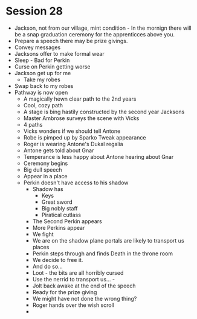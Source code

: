 # Session 28
 - Jackson, not from our village, mint condition - In the mornign there will be a snap graduation ceremony for the apprenticces above you.
 - Prepare a speech there may be prize givings.
 - Convey messages 
 - Jacksons offer to make formal wear
 - Sleep - Bad for Perkin
 - Curse on Perkin getting worse
 - Jackson get up for me 
   - Take my robes
 - Swap back to my robes
 - Pathway is now open
   - A magically hewn clear path to the 2nd years
   - Cool, cozy path
   - A stage is bing hastily constructed by the second year Jacksons
   - Master Ambrose surveys the scene with Vicks
   - 4 paths
   - Vicks wonders if we should tell Antone
   - Robe is pimped up by Sparko Tweak appearance
   - Roger is wearing Antone's Dukal regalia
   - Antone gets told about Gnar
   - Temperance is less happy about Antone hearing about Gnar
   - Ceremony begins
   - Big dull speech
   - Appear in a place
   - Perkin doesn't have access to his shadow
     - Shadow has 
       - Keys
       - Great sword
       - Big nobly staff
       - Piratical cutlass
     - The Second Perkin appears
     - More Perkins appear
     - We fight
     - We are on the shadow plane portals are likely to transport us places
     - Perkin steps through and finds Death in the throne room
     - We decide to free it.
     - And do so...
     - Loot - the bits are all horribly cursed
     - Use the nerrid to transport us... - 
     - Jolt back awake at the end of the speech
     - Ready for the prize giving
     - We might have not done the wrong thing?
     - Roger hands over the wish scroll
     - 